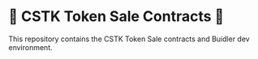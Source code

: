 # :seedling: CSTK Token Sale Contracts :seedling:

This repository contains the CSTK Token Sale contracts and Buidler dev environment.
